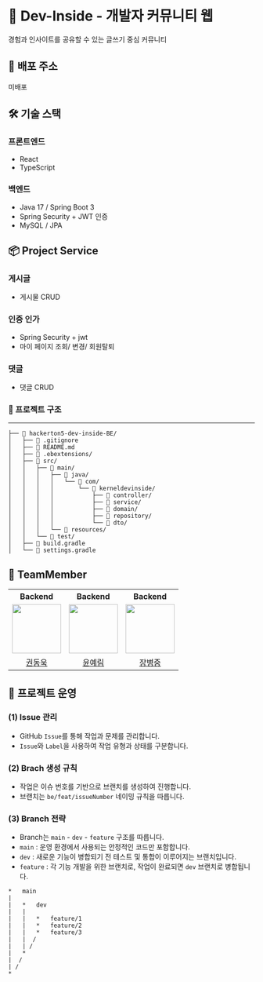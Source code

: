 # 🧠 Dev-Inside - 개발자 커뮤니티 웹

 경험과 인사이트를 공유할 수 있는 글쓰기 중심 커뮤니티

## 🔗 배포 주소

미배포


## 🛠️ 기술 스택

### 프론트엔드
- React
- TypeScript

### 백엔드
- Java 17 / Spring Boot 3
- Spring Security + JWT 인증
- MySQL / JPA


## 📦 Project Service

### 게시글 
- 게시물 CRUD

### 인증 인가
- Spring Security + jwt
- 마이 페이지 조회/ 변경/ 회원탈퇴

### 댓글
- 댓글 CRUD

### 📂 프로젝트 구조
---
```text
├── 📂 hackerton5-dev-inside-BE/                               
│   ├── 📄 .gitignore                            
│   ├── 📄 README.md                             
│   ├── 📂 .ebextensions/                       
│   ├── 📂 src/                                
│   │   ├── 📂 main/                 
│   │   │   ├── 📂 java/                        
│   │   │   │   └── 📂 com/  
│   │   │   │       └── 📂 kerneldevinside/             
│   │   │   │           ├── 📂 controller/        
│   │   │   │           ├── 📂 service/          
│   │   │   │           ├── 📂 domain/             
│   │   │   │           ├── 📂 repository/        
│   │   │   │           └── 📂 dto/              
│   │   │   └── 📂 resources/                     
│   │   └── 📂 test/                             
│   ├── 📄 build.gradle                            
│   └── 📄 settings.gradle                      
```


## 👬 TeamMember
<table>
  <tr>
    <th>Backend</th>
    <th>Backend</th>
    <th>Backend</th>
  </tr>
  <tr>
    <td><img src="https://i.pinimg.com/736x/4b/74/01/4b7401e166d19975d18302042879e14e.jpg" width="100"/></td>
    <td><img src="https://i.pinimg.com/736x/4b/74/01/4b7401e166d19975d18302042879e14e.jpg" width="100"/></td>
    <td><img src="https://i.pinimg.com/736x/4b/74/01/4b7401e166d19975d18302042879e14e.jpg" width="100"/></td>
  </tr>
  <tr>
    <td align="center"><a href="https://github.com/ugiuk00">권동욱</a></td>
    <td align="center"><a href="https://github.com/yerim29">윤예림</a></td>
    <td align="center"><a href="https://github.com/JangBJ">장병중</a></td>
  </tr>
</table>


## 🌊 프로젝트 운영

### (1) Issue 관리
- GitHub `Issue`를 통해 작업과 문제를 관리합니다.
- `Issue`와 `Label`을 사용하여 작업 유형과 상태를 구분합니다.

### (2) Brach 생성 규칙
- 작업은 이슈 번호를 기반으로 브랜치를 생성하여 진행합니다.
- 브랜치는 `be/feat/issueNumber` 네이밍 규칙을 따릅니다.

### (3) Branch 전략
- Branch는 `main` - `dev` - `feature` 구조를 따릅니다.
- `main` : 운영 환경에서 사용되는 안정적인 코드만 포함합니다.
- `dev` : 새로운 기능이 병합되기 전 테스트 및 통합이 이루어지는 브랜치입니다.
- `feature` : 각 기능 개발을 위한 브랜치로, 작업이 완료되면 `dev` 브랜치로 병합됩니다.

```text
*   main
|   
|   *   dev
|   |   
|   |   *   feature/1
|   |   *   feature/2
|   |   *   feature/3
|   |  /
|   | /
|   *
|  /
| /
*   
```
